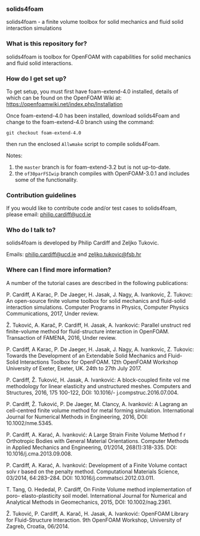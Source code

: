 ### solids4foam ###
solids4foam - a finite volume toolbox for solid mechanics and fluid solid
interaction simulations


### What is this repository for? ###

solids4foam is toolbox for OpenFOAM with capabilities for solid mechanics and
fluid solid interactions.


### How do I get set up? ###

To get setup, you must first have foam-extend-4.0 installed, details of which
can be found on the OpenFOAM Wiki at:
https://openfoamwiki.net/index.php/Installation

Once foam-extend-4.0 has been installed, download solids4Foam and change to
the foam-extend-4.0 branch using the command:

    git checkout foam-extend-4.0

then run the enclosed `Allwmake` script to compile solids4Foam.

Notes:

  1. the `master` branch is for foam-extend-3.2 but is not up-to-date.
  2. the `of30parFSIwip` branch compiles with OpenFOAM-3.0.1 and includes
some of the functionality.


### Contribution guidelines ###

If you would like to contribute code and/or test cases to solids4foam, please
email: philip.cardiff@ucd.ie


### Who do I talk to? ###

solids4foam is developed by Philip Cardiff and Zeljko Tukovic.

Emails: philip.cardiff@ucd.ie and zeljko.tukovic@fsb.hr


### Where can I find more information? ###

A number of the tutorial cases are described in the following publications:

P. Cardiff, A Karac, P. De Jaeger, H. Jasak, J. Nagy, A. Ivankovic, Ž. Tukovc:
An open-source finite volume toolbox for solid mechanics and fluid-solid
interaction simulations. Computer Programs in Physics, Computer Physics
Communications, 2017, Under review.

Ž. Tuković, A. Karač, P. Cardiff, H. Jasak, A. Ivanković: Parallel unstruct
red finite-volume method for fluid-structure interaction in OpenFOAM. Transaction
of FAMENA, 2016, Under review.

P. Cardiff, A Karac, P. De Jaeger, H. Jasak, J. Nagy, A. Ivankovic, Z. Tukovic:
Towards the Development of an Extendable Solid Mechanics and Fluid-Solid
Interactions Toolbox for OpenFOAM. 12th OpenFOAM Workshop University of Exeter,
Exeter, UK. 24th to 27th July 2017.

P. Cardiff, Ž. Tuković, H. Jasak, A. Ivanković: A block-coupled finite vol
me methodology for linear elasticity and unstructured meshes. Computers and
Structures, 2016, 175 100-122, DOI: 10.1016/- j.compstruc.2016.07.004.

P. Cardiff, Ž. Tuković, P. De Jaeger, M. Clancy, A. Ivanković: A Lagrang
an cell-centred finite volume method for metal forming simulation. International
Journal for Numerical Methods in Engineering, 2016, DOI: 10.1002/nme.5345.

P. Cardiff, A. Karać, A. Ivanković: A Large Strain Finite Volume Method f
r Orthotropic Bodies with General Material Orientations. Computer Methods in
Applied Mechanics and Engineering, 01/2014, 268(1):318-335.
DOI: 10.1016/j.cma.2013.09.008.

P. Cardiff, A. Karać, A. Ivanković: Development of a Finite Volume contact solv
r based on the penalty method. Computational Materials Science, 03/2014,
64:283–284. DOI: 10.1016/j.commatsci.2012.03.011.

T. Tang, O. Hededal, P. Cardiff, On Finite Volume method implementation of poro-
elasto-plasticity soil model. International Journal for Numerical and Analytical
Methods in Geomechanics, 2015, DOI: 10.1002/nag.2361.

Ž. Tuković, P. Cardiff, A. Karač, H. Jasak, A. Ivanković: OpenFOAM Library
for Fluid-Structure Interaction. 9th OpenFOAM Workshop, University of Zagreb,
Croatia, 06/2014.
